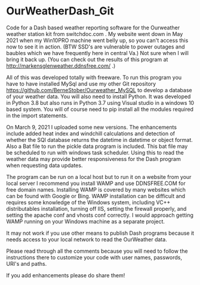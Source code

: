 # OurWeatherDash_Git
Code for a Dash based weather reporting software for the Ourweather weather station kit from switchdoc.com . My website went down in May 2021 when my Win10PRO machine went belly up, so you can't access this now to see it in action. (BTW SSD's are vulnerable to power outages and baubles which we have frequently here in central Va.) Not sure when I will bring it back up. (You can check out the results of this program at 
http://markensglenweather.ddnsfree.com/ .)

All of this was developed totally with freeware. To run this program you have to have installed MySql and use my 
other Git repository https://github.com/BerneStober/Ourweather_MySQL to develop a database of your weather data. You will also need to install Python. 
It was developed in Python 3.8 but also runs in Python 3.7 using Visual studio in a windows 10 based system. You will of course need to pip install all the modules required in the import statements. 

On March 9, 2021 I uploaded some new versions. The enhancements include added heat index and windchill calculations and detection of whether the SQl database returns the datetime in datetime or object format. Also a Bat file to run the pickle data program is included.  This bat file may be scheduled to run with windows task scheduler. Using this to read the weather data may provide better responsiveness for the Dash program when requesting data updates. 

The program can be run on a local host but to run it on a website from your local server I recommend you install WAMP and use DDNSFREE.COM for free 
domain names. Installing WAMP is covered by many websites which can be found with Google or Bing. WAMP installation can be difficult and requires
some knowledge of the Windows system, including VC++ distributables installation, turning off IIS, setting the firewall properly, and setting the apache conf and vhosts conf correctly. I would approach getting WAMP running on your Windows machine as a separate project.

It may not work if you use other means to publish Dash programs because it needs access to your local network to read the 
OurWeather data. 

Please read through all the comments because you will need to follow the instructions there to customize your code with user names, passwords, URI's and 
paths.

If you add enhancements please do share them!
